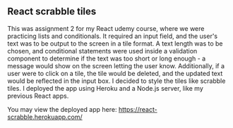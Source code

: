 ## React scrabble tiles

This was assignment 2 for my React udemy course, where we were practicing lists and conditionals. It required an input field, and the user's text was to be output to the screen in a tile format. A text length was to be chosen, and conditional statements were used inside a validation component to determine if the text was too short or long enough - a message would show on the screen letting the user know. Additionally, if a user were to click on a tile, the tile would be deleted, and the updated text would be reflected in the input box. I decided to style the tiles like scrabble tiles. I deployed the app using Heroku and a Node.js server, like my previous React apps.

You may view the deployed app here: https://react-scrabble.herokuapp.com/

